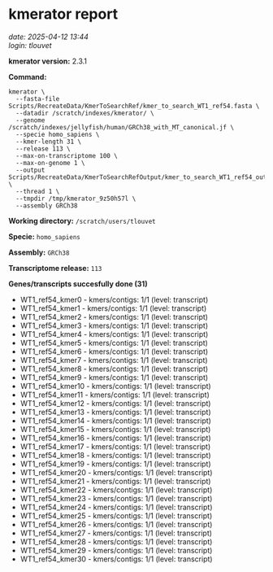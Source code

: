 # kmerator report
*date: 2025-04-12 13:44*  
*login: tlouvet*

**kmerator version:** 2.3.1

**Command:**

```
kmerator \
  --fasta-file Scripts/RecreateData/KmerToSearchRef/kmer_to_search_WT1_ref54.fasta \
  --datadir /scratch/indexes/kmerator/ \
  --genome /scratch/indexes/jellyfish/human/GRCh38_with_MT_canonical.jf \
  --specie homo_sapiens \
  --kmer-length 31 \
  --release 113 \
  --max-on-transcriptome 100 \
  --max-on-genome 1 \
  --output Scripts/RecreateData/KmerToSearchRefOutput/kmer_to_search_WT1_ref54_output \
  --thread 1 \
  --tmpdir /tmp/kmerator_9z50h57l \
  --assembly GRCh38
```

**Working directory:** `/scratch/users/tlouvet`

**Specie:** `homo_sapiens`

**Assembly:** `GRCh38`

**Transcriptome release:** `113`

**Genes/transcripts succesfully done (31)**

- WT1_ref54_kmer0 - kmers/contigs: 1/1 (level: transcript)
- WT1_ref54_kmer1 - kmers/contigs: 1/1 (level: transcript)
- WT1_ref54_kmer2 - kmers/contigs: 1/1 (level: transcript)
- WT1_ref54_kmer3 - kmers/contigs: 1/1 (level: transcript)
- WT1_ref54_kmer4 - kmers/contigs: 1/1 (level: transcript)
- WT1_ref54_kmer5 - kmers/contigs: 1/1 (level: transcript)
- WT1_ref54_kmer6 - kmers/contigs: 1/1 (level: transcript)
- WT1_ref54_kmer7 - kmers/contigs: 1/1 (level: transcript)
- WT1_ref54_kmer8 - kmers/contigs: 1/1 (level: transcript)
- WT1_ref54_kmer9 - kmers/contigs: 1/1 (level: transcript)
- WT1_ref54_kmer10 - kmers/contigs: 1/1 (level: transcript)
- WT1_ref54_kmer11 - kmers/contigs: 1/1 (level: transcript)
- WT1_ref54_kmer12 - kmers/contigs: 1/1 (level: transcript)
- WT1_ref54_kmer13 - kmers/contigs: 1/1 (level: transcript)
- WT1_ref54_kmer14 - kmers/contigs: 1/1 (level: transcript)
- WT1_ref54_kmer15 - kmers/contigs: 1/1 (level: transcript)
- WT1_ref54_kmer16 - kmers/contigs: 1/1 (level: transcript)
- WT1_ref54_kmer17 - kmers/contigs: 1/1 (level: transcript)
- WT1_ref54_kmer18 - kmers/contigs: 1/1 (level: transcript)
- WT1_ref54_kmer19 - kmers/contigs: 1/1 (level: transcript)
- WT1_ref54_kmer20 - kmers/contigs: 1/1 (level: transcript)
- WT1_ref54_kmer21 - kmers/contigs: 1/1 (level: transcript)
- WT1_ref54_kmer22 - kmers/contigs: 1/1 (level: transcript)
- WT1_ref54_kmer23 - kmers/contigs: 1/1 (level: transcript)
- WT1_ref54_kmer24 - kmers/contigs: 1/1 (level: transcript)
- WT1_ref54_kmer25 - kmers/contigs: 1/1 (level: transcript)
- WT1_ref54_kmer26 - kmers/contigs: 1/1 (level: transcript)
- WT1_ref54_kmer27 - kmers/contigs: 1/1 (level: transcript)
- WT1_ref54_kmer28 - kmers/contigs: 1/1 (level: transcript)
- WT1_ref54_kmer29 - kmers/contigs: 1/1 (level: transcript)
- WT1_ref54_kmer30 - kmers/contigs: 1/1 (level: transcript)
